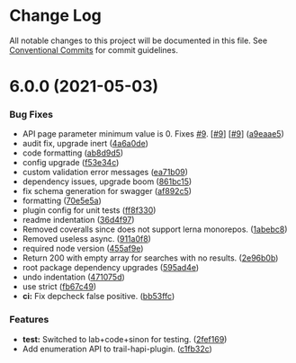 # Change Log

All notable changes to this project will be documented in this file.
See [Conventional Commits](https://conventionalcommits.org) for commit guidelines.

# 6.0.0 (2021-05-03)


### Bug Fixes

* API page parameter minimum value is 0. Fixes [#9](https://github.com/nearform/trail/issues/9). [[#9](https://github.com/nearform/trail/issues/9)] [[#9](https://github.com/nearform/trail/issues/9)] ([a9eaae5](https://github.com/nearform/trail/commit/a9eaae5493a7928b2f2328ade7a67eb1bdf6a787))
* audit fix, upgrade inert ([4a6a0de](https://github.com/nearform/trail/commit/4a6a0de254e1ea59a3f8b543730d32c3fe35e0ba))
* code formatting ([ab8d9d5](https://github.com/nearform/trail/commit/ab8d9d5bd3abcd7670048495b37fb505ca27888c))
* config upgrade ([f53e34c](https://github.com/nearform/trail/commit/f53e34ce575ce95afd5e7e131e581c36b96318c6))
* custom validation error messages ([ea71b09](https://github.com/nearform/trail/commit/ea71b09b081da20e65a21065751333285de9ce3c))
* dependency issues, upgrade boom ([861bc15](https://github.com/nearform/trail/commit/861bc15f58739b168bf74cccdb770c2ebf864916))
* fix schema generation for swagger ([af892c5](https://github.com/nearform/trail/commit/af892c55c0bf42052ee3827185e1dc8efcd288b6))
* formatting ([70e5e5a](https://github.com/nearform/trail/commit/70e5e5afa1dc567ab9b5c7e82c37e13bb215728e))
* plugin config for unit tests ([ff8f330](https://github.com/nearform/trail/commit/ff8f33029a9fc446e3ff805981552af96b614a59))
* readme indentation ([36d4f97](https://github.com/nearform/trail/commit/36d4f97245b64a6b908e1fe0f6556a02b3310f3b))
* Removed coveralls since does not support lerna monorepos. ([1abebc8](https://github.com/nearform/trail/commit/1abebc8ace790b2c3370faebcff186bacb80197a))
* Removed useless async. ([911a0f8](https://github.com/nearform/trail/commit/911a0f806f66e2c7c8c1b8f6a7e607daab63ec46))
* required node version ([455af9e](https://github.com/nearform/trail/commit/455af9ecda089fb6d5c303c1039d16102f32e7c7))
* Return 200 with empty array for searches with no results. ([2e96b0b](https://github.com/nearform/trail/commit/2e96b0b898f5890db95362394910bf6e0b18ac06))
* root package dependency upgrades ([595ad4e](https://github.com/nearform/trail/commit/595ad4e965522a478461be5704a017e79b771e40))
* undo indentation ([471075d](https://github.com/nearform/trail/commit/471075da9b425a2080dd3c7aefcf3769a97f82b2))
* use strict ([fb67c49](https://github.com/nearform/trail/commit/fb67c49407d91c2a9f9cab62fd07fd70069d02f9))
* **ci:** Fix depcheck false positive. ([bb53ffc](https://github.com/nearform/trail/commit/bb53ffc44932f32b03de936e90c9721012f67884))


### Features

* **test:** Switched to lab+code+sinon for testing. ([2fef169](https://github.com/nearform/trail/commit/2fef1693b983f323b6035459caf8735dc4aef342))
* Add enumeration API to trail-hapi-plugin. ([c1fb32c](https://github.com/nearform/trail/commit/c1fb32c19ce96584182c72d40c0aaee0f21c691a))
